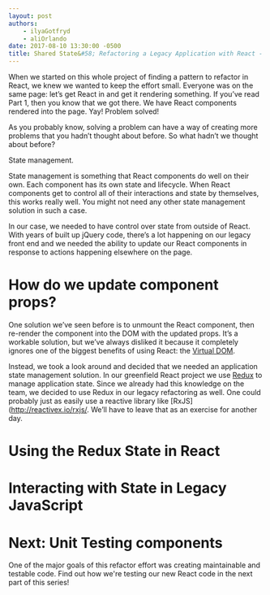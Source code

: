 ```yaml
---
layout: post
authors:
    - ilyaGotfryd
    - aliOrlando
date: 2017-08-10 13:30:00 -0500
title: Shared State&#58; Refactoring a Legacy Application with React - Part 2
---
```


When we started on this whole project of finding a pattern to refactor in React, we knew we wanted to keep the effort small. Everyone was on the same page: let’s get React in and get it rendering something. If you’ve read Part 1, then you know that we got there. We have React components rendered into the page. Yay! Problem solved!

As you probably know, solving a problem can have a way of creating more problems that you hadn’t thought about before. So what hadn’t we thought about before?

State management.

State management is something that React components do well on their own. Each component has its own state and lifecycle. When React components get to control all of their interactions and state by themselves, this works really well. You might not need any other state management solution in such a case.

In our case, we needed to have control over state from outside of React. With years of built up jQuery code, there’s a lot happening on our legacy front end and we needed the ability to update our React components in response to actions happening elsewhere on the page.

# How do we update component props?

One solution we’ve seen before is to unmount the React component, then re-render the component into the DOM with the updated props. It’s a workable solution, but we’ve always disliked it because it completely ignores one of the biggest benefits of using React: the [Virtual DOM](https://www.codecademy.com/articles/react-virtual-dom).

Instead, we took a look around and decided that we needed an application state management solution. In our greenfield React project we use [Redux](http://redux.js.org/) to manage application state. Since we already had this knowledge on the team, we decided to use Redux in our legacy refactoring as well. One could probably just as easily use a reactive library like [RxJS](http://reactivex.io/rxjs/. We’ll have to leave that as an exercise for another day.

# Using the Redux State in React

<!-- Write about connecting the React components to the Redux store (same pattern as Engage) -->

# Interacting with State in Legacy JavaScript

<!-- Write about using the global Redux store to dispatch actions from our legacy code -->

# Next: Unit Testing components
One of the major goals of this refactor effort was creating maintainable and testable code. Find out how we're testing our new React code in the next part of this series!

